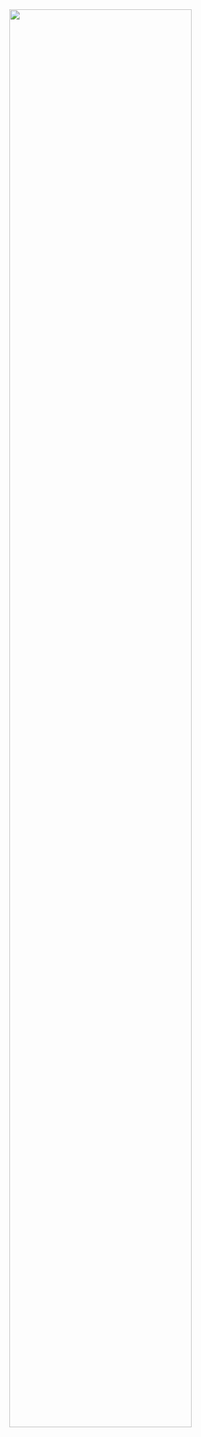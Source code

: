 
<div align=center>
<img src="https://user-images.githubusercontent.com/69124951/206843972-cfad0141-3eed-40b8-a373-b8c2697d1910.jpg" width=80% />
</div>
